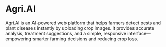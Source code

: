 # Agri.AI
Agri.AI is an AI-powered web platform that helps farmers detect pests and plant diseases instantly by uploading crop images. It provides accurate analysis, treatment suggestions, and a simple, responsive interface—empowering smarter farming decisions and reducing crop loss.

